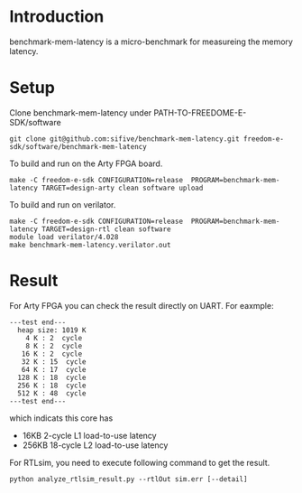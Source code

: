 # Introduction

benchmark-mem-latency is a micro-benchmark for measureing the memory latency.

# Setup

Clone benchmark-mem-latency under PATH-TO-FREEDOME-E-SDK/software

    git clone git@github.com:sifive/benchmark-mem-latency.git freedom-e-sdk/software/benchmark-mem-latency

To build and run on the Arty FPGA board.

    make -C freedom-e-sdk CONFIGURATION=release  PROGRAM=benchmark-mem-latency TARGET=design-arty clean software upload

To build and run on verilator.

    make -C freedom-e-sdk CONFIGURATION=release  PROGRAM=benchmark-mem-latency TARGET=design-rtl clean software
    module load verilator/4.028
    make benchmark-mem-latency.verilator.out

# Result


For Arty FPGA you can check the result directly on UART.
For eaxmple:
```
---test end---
  heap size: 1019 K
    4 K : 2  cycle
    8 K : 2  cycle
   16 K : 2  cycle
   32 K : 15  cycle
   64 K : 17  cycle
  128 K : 18  cycle
  256 K : 18  cycle
  512 K : 48  cycle
---test end---
```
which indicats this core has 
 - 16KB   2-cycle L1 load-to-use latency
 - 256KB  18-cycle L2 load-to-use latency


For RTLsim, you need to execute following command to get the result.
```
python analyze_rtlsim_result.py --rtlOut sim.err [--detail]

```
